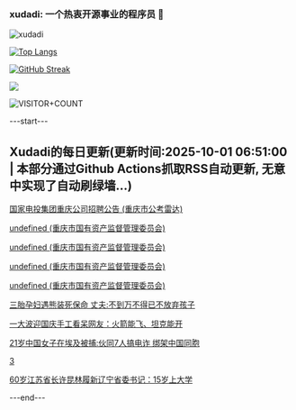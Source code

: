 ### xudadi: 一个热衷开源事业的程序员 👋

![xudadi](https://github-readme-stats-git-masterorgs-github-readme-stats-team.vercel.app/api?username=xudadi)

[![Top Langs](https://github-readme-stats.vercel.app/api/top-langs/?username=xudadi)](https://github.com/anuraghazra/github-readme-stats)

[![GitHub Streak](https://streak-stats.demolab.com?user=xudadi&locale=zh_Hans)](https://git.io/streak-stats)

![](https://raw.githubusercontent.com/xudadi/xudadi/main/assets/github-contribution-grid-snake.svg)

![VISITOR+COUNT](https://komarev.com/ghpvc/?username=xudadi&label=VISITOR+COUNT)


---start---

## Xudadi的每日更新(更新时间:2025-10-01 06:51:00 | 本部分通过Github Actions抓取RSS自动更新, 无意中实现了自动刷绿墙...)

[国家电投集团重庆公司招聘公告 (重庆市公考雷达)](https://www.gongkaoleida.com/article/2640273)

[undefined (重庆市国有资产监督管理委员会)](https://dadilab.github.io/feeds/all.xml)

[undefined (重庆市国有资产监督管理委员会)](https://dadilab.github.io/feeds/all.xml)

[undefined (重庆市国有资产监督管理委员会)](https://dadilab.github.io/feeds/all.xml)

[undefined (重庆市国有资产监督管理委员会)](https://dadilab.github.io/feeds/all.xml)

[三胎孕妇遇熊装死保命 丈夫:不到万不得已不放弃孩子](https://m.163.com/news/article/KANRLB5S053469LG.html)

[一大波迎国庆手工看呆网友：火箭能飞、坦克能开](https://m.163.com/news/article/KANH16FG0534P59R.html)

[21岁中国女子在埃及被捕:伙同7人搞电诈 绑架中国同胞](https://m.163.com/news/article/KANJ4KTU0550A0OW.html)

[3](https://m.163.com/touch/news/sub/domestic)

[60岁江苏省长许昆林履新辽宁省委书记：15岁上大学](https://m.163.com/news/article/KANLI1NT053469LG.html)

---end---
